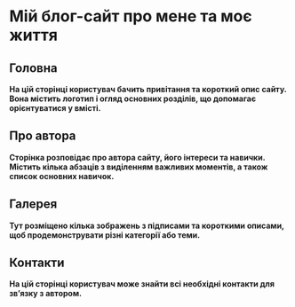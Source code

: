 # Мій блог-сайт про мене та моє життя
## Головна
__На цій сторінці користувач бачить привітання та короткий опис сайту. Вона містить логотип і огляд основних розділів, що допомагає орієнтуватися у вмісті.__
## Про автора
__Сторінка розповідає про автора сайту, його інтереси та навички. Містить кілька абзаців з виділенням важливих моментів, а також список основних навичок.__
## Галерея
__Тут розміщено кілька зображень з підписами та короткими описами, щоб продемонструвати різні категорії або теми.__
## Контакти
__На цій сторінці користувач може знайти всі необхідні контакти для зв’язку з автором.__
